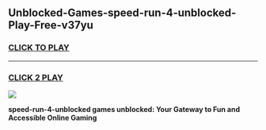 
## Unblocked-Games-speed-run-4-unblocked-Play-Free-v37yu
<h3>
<a href="https://premium76.site?title=speed-run-4-unblocked&ref=23A">CLICK TO PLAY</a></h3>
<hr>

<h3>
<a href="https://premium76.site?title=speed-run-4-unblocked&ref=23A">CLICK 2 PLAY</a>
  
</h3>

<a href="https://premium76.site?title=speed-run-4-unblocked&ref=23A"><img src="https://clearcache.store/games.png"></a>


**speed-run-4-unblocked games unblocked: Your Gateway to Fun and Accessible Online Gaming**
